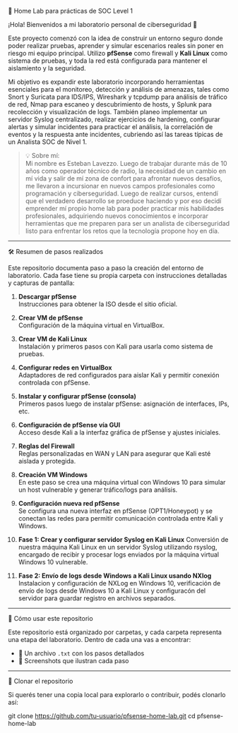 🔐 Home Lab para prácticas de SOC Level 1

¡Hola! Bienvenidos a mi laboratorio personal de ciberseguridad 🎯

Este proyecto comenzó con la idea de construir un entorno seguro donde poder realizar pruebas, aprender y simular escenarios reales sin poner en riesgo mi equipo principal. Utilizo **pfSense** como firewall y **Kali Linux** como sistema de pruebas, y toda la red está configurada para mantener el aislamiento y la seguridad.

Mi objetivo es expandir este laboratorio incorporando herramientas esenciales para el monitoreo, detección y análisis de amenazas, tales como Snort y Suricata para IDS/IPS, Wireshark y tcpdump para análisis de tráfico de red, Nmap para escaneo y descubrimiento de hosts, y Splunk para recolección y visualización de logs. También planeo implementar un servidor Syslog centralizado, realizar ejercicios de hardening, configurar alertas y simular incidentes para practicar el análisis, la correlación de eventos y la respuesta ante incidentes, cubriendo así las tareas típicas de un Analista SOC de Nivel 1.

> 💡 Sobre mí:  
> Mi nombre es Esteban Lavezzo. Luego de trabajar durante más de 10 años como operador técnico de radio, la necesidad de un cambio en mí vida y salir de mí zona de confort para afrontar nuevos desafíos, me llevaron a incursionar en nuevos campos profesionales como programación y ciberseguridad. Luego de realizar cursos, entendí que el verdadero desarrollo se proeduce haciendo y por eso decidí emprender mí propio home lab para poder practicar mis habilidades profesionales, adquiriendo nuevos conocimientos e incorporar herramientas que me preparen para ser un analista de ciberseguridad listo para enfrentar los retos que la tecnología propone hoy en día.
---

🛠️ Resumen de pasos realizados

Este repositorio documenta paso a paso la creación del entorno de laboratorio. Cada fase tiene su propia carpeta con instrucciones detalladas y capturas de pantalla:

1. **Descargar pfSense**  
   Instrucciones para obtener la ISO desde el sitio oficial.

2. **Crear VM de pfSense**  
   Configuración de la máquina virtual en VirtualBox.

3. **Crear VM de Kali Linux**  
   Instalación y primeros pasos con Kali para usarla como sistema de pruebas.

4. **Configurar redes en VirtualBox**  
   Adaptadores de red configurados para aislar Kali y permitir conexión controlada con pfSense.

5. **Instalar y configurar pfSense (consola)**  
   Primeros pasos luego de instalar pfSense: asignación de interfaces, IPs, etc.

6. **Configuración de pfSense vía GUI**  
   Acceso desde Kali a la interfaz gráfica de pfSense y ajustes iniciales.

7. **Reglas del Firewall**  
   Reglas personalizadas en WAN y LAN para asegurar que Kali esté aislada y protegida.

8. **Creación VM Windows**  
   En este paso se crea una máquina virtual con Windows 10 para simular un host vulnerable y generar tráfico/logs para análisis.

9. **Configuración nueva red pfSense**  
   Se configura una nueva interfaz en pfSense (OPT1/Honeypot) y se conectan las redes para permitir comunicación controlada entre Kali y Windows.

10. **Fase 1: Crear y configurar servidor Syslog en Kali Linux**
   Conversión de nuestra máquina Kali Linux en un servidor Syslog utilizando rsyslog, encargado de recibir y procesar logs enviados por la máquina virtual Windows 10 vulnerable.

11. **Fase 2: Envío de logs desde Windows a Kali Linux usando NXlog**
   Instalacion y configuración de NXLog en Windows 10, verificación de envío de logs desde Windows 10 a Kali Linux y configuracón del servidor para guardar registro en archivos separados.

---

📁 Cómo usar este repositorio

Este repositorio está organizado por carpetas, y cada carpeta representa una etapa del laboratorio. Dentro de cada una vas a encontrar:

- 📝 Un archivo `.txt` con los pasos detallados  
- 📸 Screenshots que ilustran cada paso

---

🔄 Clonar el repositorio

Si querés tener una copia local para explorarlo o contribuir, podés clonarlo así:

git clone https://github.com/tu-usuario/pfsense-home-lab.git
cd pfsense-home-lab
